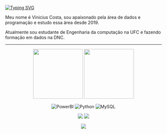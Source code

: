 [![Typing SVG](https://readme-typing-svg.herokuapp.com?color=%SkyBlue&lines=Welcome+to+my+profile)](https://github.com/Programador-jr)

Meu nome é Vinicius Costa, sou apaixonado pela área de dados e programação e estudo essa área desde 2019.

Atualmente sou estudante de Engenharia da computação na UFC e fazendo formação em dados na DNC.

<!-- GITHUB STATUS -->
<hr>
<div align="center">
  <img height="160em" src="https://github-readme-stats.vercel.app/api?username=vinic-costa&show_icons=true&theme=gruvbox"/>
  <img height="160em" src="https://github-readme-stats.vercel.app/api/top-langs/?username=vinic-costa&layout=compact&theme=dark"/>

  <!-- TEMAS: dark, radical, merko, gruvbox, tokyonight, onedark, cobalt, synthwave, highcontrast, dracula -->
<div align="center">

![PowerBI](https://img.shields.io/badge/PowerBI-F2C811?style=for-the-badge&logo=Power%20BI&logoColor=white)
![Python](https://img.shields.io/badge/Python-FFD43B?style=for-the-badge&logo=python&logoColor=blue)
![MySQL](https://img.shields.io/badge/MySQL-005C84?style=for-the-badge&logo=mysql&logoColor=white)
</div>

<!-- REDES SOCIAIS -->
<div align="center">
  <a href="https://www.instagram.com/vini.costa.s/" target="_blank"><img src="https://img.shields.io/badge/-Instagram-%23E4405F?style=for-the-badge&logo=instagram&logoColor=white" target="_blank"></a>
  <a href="linkedin.com/in/vinicius-costa-dos-santos-732047252" target="_blank"><img src="https://img.shields.io/badge/-LinkedIn-%230077B5?style=for-the-badge&logo=linkedin&logoColor=white" target="_blank"></a>  
  
  ![](https://visitor-badge.glitch.me/badge?page_id=vinic-costa)
</div>
